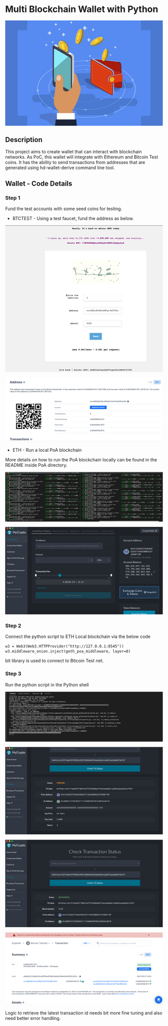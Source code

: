 # Multi Blockchain Wallet with Python

![Introduction](images/introduction.jpeg)

## Description

This project aims to create wallet that can interact with blockchain networks. As PoC, this wallet will integrate with Ethereum and Bitcoin Test coins. It has the ability to send transactions from addresses that are generated using hd-wallet-derive command line tool.

## Wallet - Code Details

### Step 1

Fund the test accounts with some seed coins for testing.

* BTCTEST - Using a test faucet, fund the address as below.

![Faucet](images/BTC_Faucet.png)

![BTC_Test_account](images/BTC_Test_account.png)

* ETH - Run a local PoA blockchain

More details on how to run the PoA blockchain locally can be found in the README inside PoA directory.

![Local_POA](images/ETH_Local_PoA.png)

![Local_ETH_account](images/ETH_Local_account.png)

### Step 2

Connect the python script to ETH Local blockchain via the below code

```
w3 = Web3(Web3.HTTPProvider("http://127.0.0.1:8545"))
w3.middleware_onion.inject(geth_poa_middleware, layer=0)
```
 bit library is used to connect to Bitcoin Test net.

 ### Step 3

 Run the python script in the Python shell

![Python Script](images/Python_script_running.png)

![ETH_transaction](images/ETH_transaction_pending.png)

![ETH_transaction](images/ETH_transaction_successful.png)

![BTC_Transaction](images/BTC_test_transaction.png)

Logic to retrieve the latest transaction id needs bit more fine tuning and also need better error handling.
